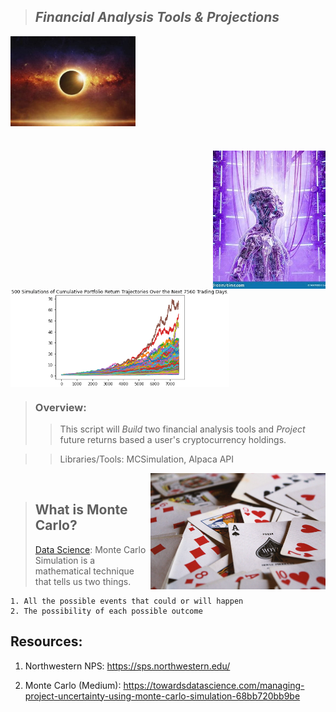 >## *Financial Analysis Tools & Projections*  

<img src="Images/sun.jfif" align="center" width="200px"/>
<br clear="center"/>

#

<img src="Images/ML2.jfif" align="right" width="180px"/>
<br clear="center"/>



<img src="Images/monte-carlo.png" align="center" width="350px"/>


>### Overview: 
>> This script will *Build* two financial analysis tools and *Project* future returns based a user's cryptocurrency holdings.

>> Libraries/Tools: MCSimulation, Alpaca API

<img src="Images/cards.jfif" align="right" width="280px"/>
<br clear="center"/>


>## What is Monte Carlo?
> [Data Science](https://towardsdatascience.com/managing-project-uncertainty-using-monte-carlo-simulation-68bb720bb9be): Monte Carlo Simulation is a mathematical technique that tells us two things.

    1. All the possible events that could or will happen
    2. The possibility of each possible outcome
>


## Resources:
1. Northwestern NPS:
https://sps.northwestern.edu/

2. Monte Carlo (Medium):
https://towardsdatascience.com/managing-project-uncertainty-using-monte-carlo-simulation-68bb720bb9be

